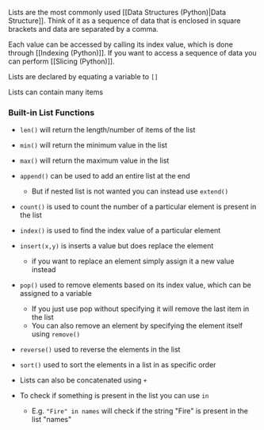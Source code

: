 Lists are the most commonly used [[Data Structures (Python)|Data Structure]]. Think of it as a sequence of data that is enclosed in square brackets and data are separated by a comma.

Each value can be accessed by calling its index value, which is done through [[Indexing (Python)]].
If you want to access a sequence of data you can perform [[Slicing (Python)]]. 

Lists are declared by equating a variable to ``[]``

Lists can contain many items


### Built-in List Functions
- ``len()`` will return the length/number of items of the list
- ``min()`` will return the minimum value in the list
- ``max()`` will return the maximum value in the list
- ``append()`` can be used to add an entire list at the end
	- But if nested list is not wanted you can instead use ``extend()``
- ``count()`` is used to count the number of a particular element is present in the list
- ``index()`` is used to find the index value of a particular element
- ``insert(x,y)`` is inserts a value but does replace the element
	- if you want to replace an element simply assign it a new value instead
- ``pop()`` used to remove elements based on its index value, which can be assigned to a variable
	- If you just use pop without specifying it will remove the last item in the list
	- You can also remove an element by specifying the element itself using ``remove()``
- ``reverse()`` used to reverse the elements in the list
- ``sort()`` used to sort the elements in a list in as specific order


- Lists can also be concatenated using ``+``

- To check if something is present in the list you can use ``in`` 
	- E.g. ``"Fire" in names`` will check if the string "Fire" is present in the list "names"


